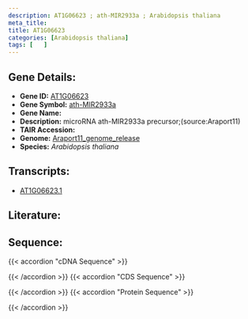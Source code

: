 ```yaml
---
description: AT1G06623 ; ath-MIR2933a ; Arabidopsis thaliana
meta_title:
title: AT1G06623
categories: [Arabidopsis thaliana]
tags: [   ]
---
```


## Gene Details:
- **Gene ID:** [AT1G06623](https://www.arabidopsis.org/locus?name=AT1G06623)
- **Gene Symbol:** <u>ath-MIR2933a</u>
- **Gene Name:** 
- **Description:**   microRNA ath-MIR2933a precursor;(source:Araport11)
- **TAIR Accession:** 
- **Genome:** [Araport11_genome_release](https://www.arabidopsis.org/download/list?dir=Genes%2FAraport11_genome_release)
- **Species:** *Arabidopsis thaliana*

## Transcripts:
   -  [AT1G06623.1](https://www.arabidopsis.org/gene?name=AT1G06623.1)
## Literature:
## Sequence:
{{< accordion "cDNA Sequence" >}}

{{< /accordion >}}
{{< accordion "CDS Sequence" >}}

{{< /accordion >}}
{{< accordion "Protein Sequence" >}}

{{< /accordion >}}
